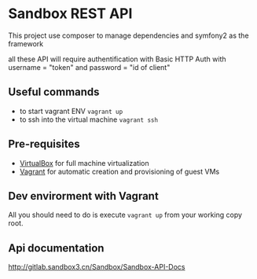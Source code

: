 # Sandbox REST API

This project use composer to manage dependencies
and symfony2 as the framework

all these API will require authentification with  Basic HTTP Auth
with username = "token"  and password = "id of client"

## Useful commands
  * to start vagrant ENV `vagrant up` 
  * to ssh into the virtual machine `vagrant ssh`


## Pre-requisites

* [VirtualBox](http://www.virtualbox.org/) for full machine virtualization
* [Vagrant](http://www.vagrantup.com/) for automatic creation and provisioning of guest VMs

## Dev envirorment with Vagrant

All you should need to do is execute `vagrant up` from your working copy root.


## Api documentation

http://gitlab.sandbox3.cn/Sandbox/Sandbox-API-Docs

